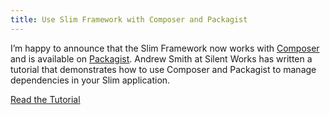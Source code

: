 ```yaml
---
title: Use Slim Framework with Composer and Packagist
---
```


I’m happy to announce that the Slim Framework now works with [Composer](http://getcomposer.org/) and is available on [Packagist](http://packagist.org/packages/slim/slim). Andrew Smith at Silent Works has written a tutorial that demonstrates how to use Composer and Packagist to manage dependencies in your Slim application.

[Read the Tutorial](http://silentworks.co.uk/blog/development/slim-composed.html)
